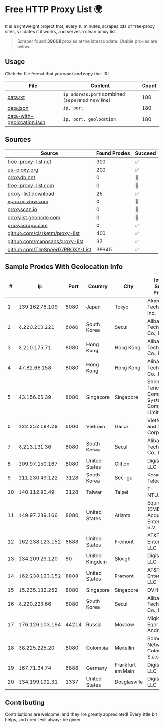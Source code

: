 
# Free HTTP Proxy List 🌍

It is a lightweight project that, every 10 minutes, scrapes lots of free-proxy sites, validates if it works, and serves a clean proxy list.


> Scraper found **39608** proxies at the latest update. Usable proxies are below.

## Usage

Click the file format that you want and copy the URL.


|File|Content|Count|
|----|-------|-----|
|[data.txt](https://raw.githubusercontent.com/themiralay/Proxy-List-World/master/data.txt)|`ip_address:port` combined (seperated new line)|180|
|[data.json](https://raw.githubusercontent.com/themiralay/Proxy-List-World/master/data.json)|`ip, port`|180|
|[data-with-geolocation.json](https://raw.githubusercontent.com/themiralay/Proxy-List-World/master/data-with-geolocation.json)|`ip, port, geolocation`|180|

## Sources

|Source|Found Proxies|Succeed|
|------|-------------|-------|
|[free-proxy-list.net](https://free-proxy-list.net)|300|✅|
|[us-proxy.org](https://www.us-proxy.org)|200|✅|
|[proxydb.net](http://proxydb.net)|0|🚫|
|[free-proxy-list.com](https://free-proxy-list.com/?page=&port=&type%5B%5D=http&type%5B%5D=https&up_time=0&search=Search)|0|🚫|
|[proxy-list.download](https://www.proxy-list.download/HTTP)|26|✅|
|[vpnoverview.com](https://vpnoverview.com/privacy/anonymous-browsing/free-proxy-servers)|0|🚫|
|[proxyscan.io](https://www.proxyscan.io)|0|🚫|
|[proxylist.geonode.com](https://proxylist.geonode.com/api/proxy-list?limit=300&page=1&sort_by=lastChecked&sort_type=desc&protocols=http,https)|0|🚫|
|[proxyscrape.com](https://api.proxyscrape.com/v2/?request=displayproxies&protocol=http&timeout=10000&country=all&ssl=all&anonymity=all)|0|✅|
|[github.com/clarketm/proxy-list](https://raw.githubusercontent.com/clarketm/proxy-list/master/proxy-list-raw.txt)|400|✅|
|[github.com/monosans/proxy-list](https://raw.githubusercontent.com/monosans/proxy-list/main/proxies/http.txt)|37|✅|
|[github.com/TheSpeedX/PROXY-List](https://raw.githubusercontent.com/TheSpeedX/PROXY-List/master/http.txt)|38645|✅|


## Sample Proxies With Geolocation Info

|#|Ip|Port|Country|City|Internet Service Provider|
|-|--|----|-------|----|-------------------------|
|1|139.162.78.109|8080|Japan|Tokyo|Akamai Technologies, Inc.|
|2|8.220.200.221|8080|South Korea|Seoul|Alibaba (US) Technology Co., Ltd.|
|3|8.210.175.71|8080|Hong Kong|Hong Kong|Alibaba (US) Technology Co., Ltd.|
|4|47.82.66.158|8080|Hong Kong|Hong Kong|Alibaba (US) Technology Co., Ltd.|
|5|43.156.66.39|8080|Singapore|Singapore|Shenzhen Tencent Computer Systems Company Limited|
|6|222.252.194.29|8080|Vietnam|Hanoi|VietNam Post and Telecom Corporation|
|7|8.213.131.36|8080|South Korea|Seoul|Alibaba (US) Technology Co., Ltd.|
|8|209.97.150.167|8080|United States|Clifton|DigitalOcean, LLC|
|9|211.230.49.122|3128|South Korea|Seo-gu|Korea Telecom|
|10|140.112.90.49|3128|Taiwan|Taipei|T-NTU.EDU.TW|
|11|149.97.239.166|8080|United States|Atlanta|Equinix (EMEA) Acquisition Enterprises B.V.|
|12|162.238.123.152|8888|United States|Fremont|AT&T Enterprises, LLC|
|13|134.209.29.120|80|United Kingdom|Slough|DigitalOcean, LLC|
|14|162.238.123.152|8888|United States|Fremont|AT&T Enterprises, LLC|
|15|15.235.132.252|8080|Singapore|Singapore|OVH Hosting|
|16|8.220.223.66|8080|South Korea|Seoul|Alibaba (US) Technology Co., Ltd.|
|17|176.126.103.194|44214|Russia|Moscow|Miglovets Egor Andreevich|
|18|38.225.225.20|8080|Colombia|Medellín|Somos Networks Colombia S.a.s. BIC|
|19|167.71.34.74|8888|Germany|Frankfurt am Main|DigitalOcean, LLC|
|20|134.199.192.31|1337|United States|Douglasville|DigitalOcean, LLC|



## Contributing

Contributions are welcome, and they are greatly appreciated! Every
little bit helps, and credit will always be given.

